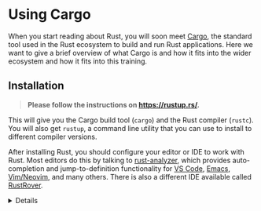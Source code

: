 # Using Cargo

When you start reading about Rust, you will soon meet [Cargo](https://doc.rust-lang.org/cargo/), the standard tool
used in the Rust ecosystem to build and run Rust applications. Here we want to
give a brief overview of what Cargo is and how it fits into the wider ecosystem
and how it fits into this training.

## Installation

> **Please follow the instructions on <https://rustup.rs/>.**

This will give you the Cargo build tool (`cargo`) and the Rust compiler (`rustc`). You will also get `rustup`, a command line utility that you can use to install to different compiler versions.

After installing Rust, you should configure your editor or IDE to work with Rust. Most editors do this by talking to [rust-analyzer], which provides auto-completion and jump-to-definition functionality for [VS Code], [Emacs], [Vim/Neovim], and many others. There is also a different IDE available called [RustRover].

<details>

* On Debian/Ubuntu, you can also install Cargo, the Rust source and the [Rust formatter] via `apt`. However, this gets you an outdated rust version and may lead to unexpected behavior. The command would be:

    ```shell
    sudo apt install cargo rust-src rustfmt
    ```

</details>

[rust-analyzer]: https://rust-analyzer.github.io/
[VS Code]: https://code.visualstudio.com/
[Emacs]: https://rust-analyzer.github.io/manual.html#emacs
[Vim/Neovim]: https://rust-analyzer.github.io/manual.html#vimneovim
[RustRover]: https://www.jetbrains.com/rust/
[Rust formatter]: https://github.com/rust-lang/rustfmt

